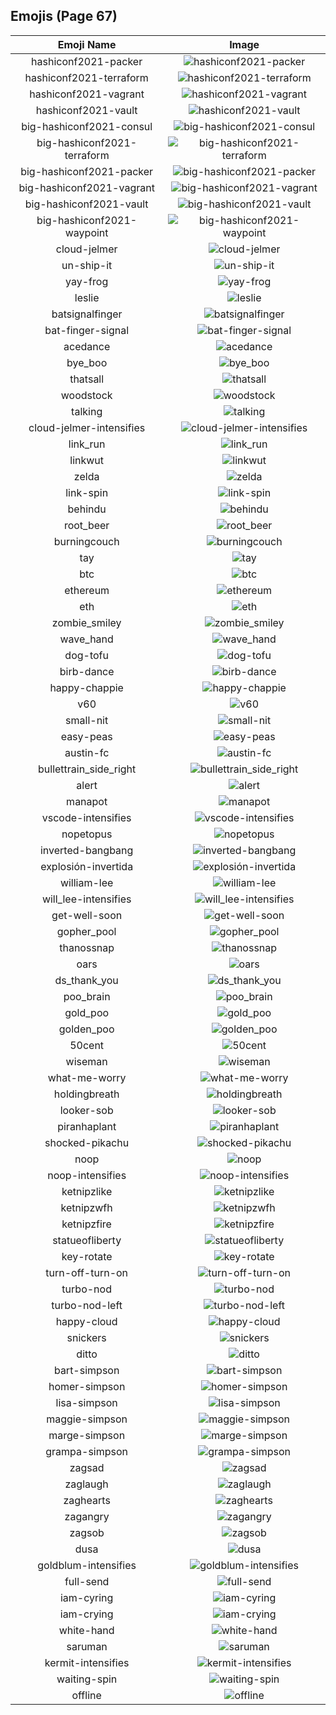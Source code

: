 
  ## Emojis (Page 67)
  |Emoji Name|Image|
  | :-: | :-: |
  |hashiconf2021-packer| ![hashiconf2021-packer](/output/hashiconf2021-packer.png)|
  |hashiconf2021-terraform| ![hashiconf2021-terraform](/output/hashiconf2021-terraform.png)|
  |hashiconf2021-vagrant| ![hashiconf2021-vagrant](/output/hashiconf2021-vagrant.png)|
  |hashiconf2021-vault| ![hashiconf2021-vault](/output/hashiconf2021-vault.png)|
  |big-hashiconf2021-consul| ![big-hashiconf2021-consul](/output/big-hashiconf2021-consul.png)|
  |big-hashiconf2021-terraform| ![big-hashiconf2021-terraform](/output/big-hashiconf2021-terraform.png)|
  |big-hashiconf2021-packer| ![big-hashiconf2021-packer](/output/big-hashiconf2021-packer.png)|
  |big-hashiconf2021-vagrant| ![big-hashiconf2021-vagrant](/output/big-hashiconf2021-vagrant.png)|
  |big-hashiconf2021-vault| ![big-hashiconf2021-vault](/output/big-hashiconf2021-vault.png)|
  |big-hashiconf2021-waypoint| ![big-hashiconf2021-waypoint](/output/big-hashiconf2021-waypoint.png)|
  |cloud-jelmer| ![cloud-jelmer](/output/cloud-jelmer.png)|
  |un-ship-it| ![un-ship-it](/output/un-ship-it.png)|
  |yay-frog| ![yay-frog](/output/yay-frog.gif)|
  |leslie| ![leslie](/output/leslie.png)|
  |batsignalfinger| ![batsignalfinger](/output/batsignalfinger.jpg)|
  |bat-finger-signal| ![bat-finger-signal](/output/bat-finger-signal.png)|
  |acedance| ![acedance](/output/acedance.gif)|
  |bye_boo| ![bye_boo](/output/bye_boo.gif)|
  |thatsall| ![thatsall](/output/thatsall.png)|
  |woodstock| ![woodstock](/output/woodstock.png)|
  |talking| ![talking](/output/talking.png)|
  |cloud-jelmer-intensifies| ![cloud-jelmer-intensifies](/output/cloud-jelmer-intensifies.gif)|
  |link_run| ![link_run](/output/link_run.gif)|
  |linkwut| ![linkwut](/output/linkwut.gif)|
  |zelda| ![zelda](/output/zelda.png)|
  |link-spin| ![link-spin](/output/link-spin.gif)|
  |behindu| ![behindu](/output/behindu.png)|
  |root_beer| ![root_beer](/output/root_beer.png)|
  |burningcouch| ![burningcouch](/output/burningcouch.gif)|
  |tay| ![tay](/output/tay.jpg)|
  |btc| ![btc](/output/btc.png)|
  |ethereum| ![ethereum](/output/ethereum.png)|
  |eth| ![eth](/output/eth.png)|
  |zombie_smiley| ![zombie_smiley](/output/zombie_smiley.png)|
  |wave_hand| ![wave_hand](/output/wave_hand.gif)|
  |dog-tofu| ![dog-tofu](/output/dog-tofu.png)|
  |birb-dance| ![birb-dance](/output/birb-dance.gif)|
  |happy-chappie| ![happy-chappie](/output/happy-chappie.png)|
  |v60| ![v60](/output/v60.png)|
  |small-nit| ![small-nit](/output/small-nit.png)|
  |easy-peas| ![easy-peas](/output/easy-peas.png)|
  |austin-fc| ![austin-fc](/output/austin-fc.png)|
  |bullettrain_side_right| ![bullettrain_side_right](/output/bullettrain_side_right.png)|
  |alert| ![alert](/output/alert.gif)|
  |manapot| ![manapot](/output/manapot.jpg)|
  |vscode-intensifies| ![vscode-intensifies](/output/vscode-intensifies.gif)|
  |nopetopus| ![nopetopus](/output/nopetopus.gif)|
  |inverted-bangbang| ![inverted-bangbang](/output/inverted-bangbang.png)|
  |explosión-invertida| ![explosión-invertida](/output/explosión-invertida)|
  |william-lee| ![william-lee](/output/william-lee.png)|
  |will_lee-intensifies| ![will_lee-intensifies](/output/will_lee-intensifies.gif)|
  |get-well-soon| ![get-well-soon](/output/get-well-soon)|
  |gopher_pool| ![gopher_pool](/output/gopher_pool.png)|
  |thanossnap| ![thanossnap](/output/thanossnap.gif)|
  |oars| ![oars](/output/oars.png)|
  |ds_thank_you| ![ds_thank_you](/output/ds_thank_you.png)|
  |poo_brain| ![poo_brain](/output/poo_brain.gif)|
  |gold_poo| ![gold_poo](/output/gold_poo.png)|
  |golden_poo| ![golden_poo](/output/golden_poo.png)|
  |50cent| ![50cent](/output/50cent.png)|
  |wiseman| ![wiseman](/output/wiseman.png)|
  |what-me-worry| ![what-me-worry](/output/what-me-worry.png)|
  |holdingbreath| ![holdingbreath](/output/holdingbreath.gif)|
  |looker-sob| ![looker-sob](/output/looker-sob.png)|
  |piranhaplant| ![piranhaplant](/output/piranhaplant.gif)|
  |shocked-pikachu| ![shocked-pikachu](/output/shocked-pikachu.png)|
  |noop| ![noop](/output/noop.png)|
  |noop-intensifies| ![noop-intensifies](/output/noop-intensifies.gif)|
  |ketnipzlike| ![ketnipzlike](/output/ketnipzlike.png)|
  |ketnipzwfh| ![ketnipzwfh](/output/ketnipzwfh.png)|
  |ketnipzfire| ![ketnipzfire](/output/ketnipzfire.jpg)|
  |statueofliberty| ![statueofliberty](/output/statueofliberty.png)|
  |key-rotate| ![key-rotate](/output/key-rotate.gif)|
  |turn-off-turn-on| ![turn-off-turn-on](/output/turn-off-turn-on.gif)|
  |turbo-nod| ![turbo-nod](/output/turbo-nod.gif)|
  |turbo-nod-left| ![turbo-nod-left](/output/turbo-nod-left.gif)|
  |happy-cloud| ![happy-cloud](/output/happy-cloud.png)|
  |snickers| ![snickers](/output/snickers.png)|
  |ditto| ![ditto](/output/ditto.png)|
  |bart-simpson| ![bart-simpson](/output/bart-simpson.png)|
  |homer-simpson| ![homer-simpson](/output/homer-simpson.png)|
  |lisa-simpson| ![lisa-simpson](/output/lisa-simpson.png)|
  |maggie-simpson| ![maggie-simpson](/output/maggie-simpson.png)|
  |marge-simpson| ![marge-simpson](/output/marge-simpson.png)|
  |grampa-simpson| ![grampa-simpson](/output/grampa-simpson.png)|
  |zagsad| ![zagsad](/output/zagsad.png)|
  |zaglaugh| ![zaglaugh](/output/zaglaugh.png)|
  |zaghearts| ![zaghearts](/output/zaghearts.png)|
  |zagangry| ![zagangry](/output/zagangry.png)|
  |zagsob| ![zagsob](/output/zagsob.png)|
  |dusa| ![dusa](/output/dusa.png)|
  |goldblum-intensifies| ![goldblum-intensifies](/output/goldblum-intensifies.gif)|
  |full-send| ![full-send](/output/full-send.jpg)|
  |iam-cyring| ![iam-cyring](/output/iam-cyring.gif)|
  |iam-crying| ![iam-crying](/output/iam-crying.gif)|
  |white-hand| ![white-hand](/output/white-hand.png)|
  |saruman| ![saruman](/output/saruman)|
  |kermit-intensifies| ![kermit-intensifies](/output/kermit-intensifies.gif)|
  |waiting-spin| ![waiting-spin](/output/waiting-spin.gif)|
  |offline| ![offline](/output/offline.png)|
  